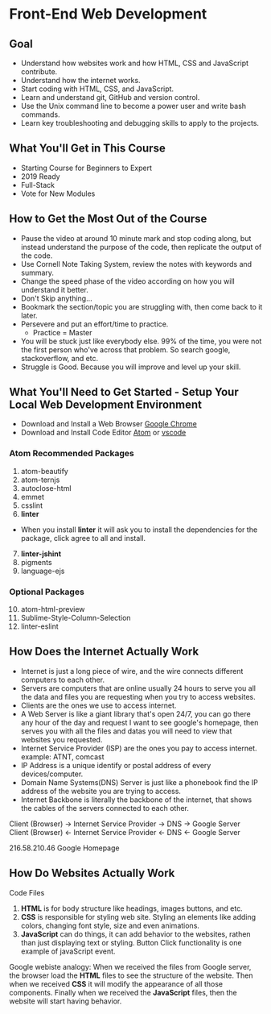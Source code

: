 # Front-End Web Development

## Goal
- Understand how websites work and how HTML, CSS and JavaScript contribute.
- Understand how the internet works.
- Start coding with HTML, CSS, and JavaScript.
- Learn and understand git, GitHub and version control.
- Use the Unix command line to become a power user and write bash commands.
- Learn key troubleshooting and debugging skills to apply to the projects.

## What You'll Get in This Course
- Starting Course for Beginners to Expert
- 2019 Ready
- Full-Stack
- Vote for New Modules

## How to Get the Most Out of the Course
- Pause the video at around 10 minute mark and stop coding along, but instead understand the purpose of the code, then replicate the output of the code.
- Use Cornell Note Taking System, review the notes with keywords and summary.
- Change the speed phase of the video according on how you will understand it better.
- Don't Skip anything...
- Bookmark the section/topic you are struggling with, then come back to it later.
- Persevere and put an effort/time to practice.
  - Practice = Master
- You will be stuck just like everybody else. 99% of the time, you were not the first person who've across that problem. So search google, stackoverflow, and etc.
- Struggle is Good. Because you will improve and level up your skill.

## What You'll Need to Get Started - Setup Your Local Web Development Environment
- Download and Install a Web Browser [Google Chrome](https://www.google.com/chrome/)
- Download and Install Code Editor [Atom](https://atom.io/) or [vscode](https://code.visualstudio.com/download)

### Atom Recommended Packages
1. atom-beautify
2. atom-ternjs
3. autoclose-html
4. emmet
5. csslint
6. **linter**
  - When you install **linter** it will ask you to install the dependencies for the package, click agree to all and install. 
7. **linter-jshint**
8. pigments
9. language-ejs

### Optional Packages
10. atom-html-preview
11. Sublime-Style-Column-Selection
12. linter-eslint

## How Does the Internet Actually Work
- Internet is just a long piece of wire, and the wire connects different computers to each other.
- Servers are computers that are online usually 24 hours to serve  you all the data and files you are requesting when you try to access websites.
- Clients are the ones we use to access internet.
- A Web Server is like a giant library that's open 24/7, you can go there any hour of the day and request I want to see google's homepage, then serves you with all the files and datas you will need to view that websites you requested.
- Internet Service Provider (ISP) are the ones you pay to access internet. example: ATNT, comcast
- IP Address is a unique identify or postal address of every devices/computer.
- Domain Name Systems(DNS) Server is just like a phonebook find the IP address of the website you are trying to access.
- Internet Backbone is literally the backbone of the internet, that shows the cables of the servers connected to each other.

Client (Browser) -> Internet Service Provider -> DNS -> Google Server  
Client (Browser) <- Internet Service Provider <- DNS <- Google Server

216.58.210.46 Google Homepage

## How Do Websites Actually Work
Code Files
1. **HTML** is for body structure like headings, images buttons, and etc.
2. **CSS** is responsible for styling web site. Styling an elements like adding colors, changing font style, size and even animations.
3. **JavaScript** can do things, it can add behavior to the websites, rathen than just displaying text or styling. Button Click functionality is one example of javaScript event.

Google webiste analogy: When we received the files from Google server, the browser load the **HTML** files to see the structure of the website. Then when we received **CSS** it will modify the appearance of all those components. Finally when we received the **JavaScript** files, then the website will start having behavior. 